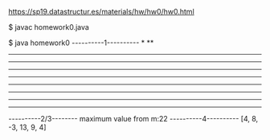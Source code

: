 https://sp19.datastructur.es/materials/hw/hw0/hw0.html

$ javac homework0.java

$ java homework0
----------1----------
*
**
***
****
*****
******
*******
********
*********
**********
----------2/3--------
maximum value from m:22
----------4----------
[4, 8, -3, 13, 9, 4]
